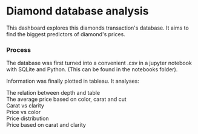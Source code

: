 # Diamond database analysis

This dashboard explores this diamonds transaction's database. It aims to find the biggest predictors of diamond's prices. 

### Process

The database was first turned into a convenient .csv in a jupyter notebook with SQLite and Python. (This can be found in the notebooks folder). 

Information was finally plotted in tableau. It analyses: 

The relation between depth and table   
The average price based on color, carat and cut   
Carat vs clarity   
Price vs color   
Price distribution   
Price based on carat and clarity   

